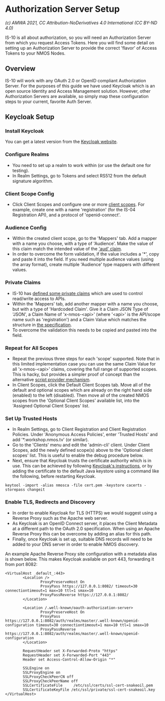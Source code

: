 # Authorization Server Setup
_(c) AMWA 2021, CC Attribution-NoDerivatives 4.0 International (CC BY-ND 4.0)_

IS-10 is all about authorization, so you will need an Authorization Server from which you request Access Tokens. Here you will find some detail on setting up an Authorization Server to provide the correct 'flavor' of Access Tokens to your NMOS Nodes.

## Overview
IS-10 will work with any OAuth 2.0 or OpenID compliant Authorization Server. 
For the purposes of this guide we have used Keycloak which is an open source Identity and Access Management solution.
However, other Authorization Servers are available, so simply map these configuration steps to your current, favorite Auth Server.

## Keycloak Setup

### Install Keycloak
You can get a latest version from the [Keycloak website](https://www.keycloak.org/getting-started).

### Configure Realms
- You need to set up a realm to work within (or use the default one for testing).
- In Realm Settings, go to Tokens and select RS512 from the default signature algorithm.

### Client Scope Config
- Click Client Scopes and configure one or more [client scopes](https://specs.amwa.tv/is-10/branches/v1.0-dev/docs/4.4._Behaviour_-_Access_Tokens.html#registered-claims). For example, create one with a name 'registration' (for the IS-04 Registration API), and a protocol of 'openid-connect'.

### Audience Config
- Within the created client scope, go to the 'Mappers' tab. Add a mapper with a name you choose, with a type of 'Audience'. Make the value of this claim match the intended value of the ['aud' claim](https://specs.amwa.tv/is-10/branches/v1.0-dev/docs/4.4._Behaviour_-_Access_Tokens.html#aud).
- In order to overcome the form validation, if the value includes a '*', copy and paste it into the field. If you need multiple audience values (using the array format), create multiple 'Audience' type mappers with different values.

### Private Claims
- IS-10 has [defined some private claims](https://specs.amwa.tv/is-10/branches/v1.0-dev/docs/4.4._Behaviour_-_Access_Tokens.html#private-claims) which are used to control read/write access to APIs.
- Within the 'Mappers' tab, add another mapper with a name you choose, but with a type of 'Hardcoded Claim'. Give it a Claim JSON Type of 'JSON', a Claim Name of 'x-nmos-\<api\>' (where '\<api\>' is the API/scope name such as 'registration') and a Claim Value which matches the structure in [the specification](https://amwa-tv.github.io/nmos-authorization/branches/main/docs/4.4._Behaviour_-_Access_Tokens.html#example-x-nmos-api-claim).
- To overcome the validation this needs to be copied and pasted into the field.

### Repeat for All Scopes
- Repeat the previous three steps for each 'scope' supported. Note that in this limited implementation case you can use the same Claim Value for all 'x-nmos-\<api\>' claims, covering the full range of supported scopes. This is hacky, but provides a simpler proof of concept than the alternative [script provider mechanism](https://www.keycloak.org/docs/latest/server_development/#_script_providers).
- In Client Scopes, click the Default Client Scopes tab. Move all of the default and optional scopes which are already on the right hand side (enabled) to the left (disabled). Then move all of the created NMOS scopes from the 'Optional Client Scopes' available list, into the 'Assigned Optional Client Scopes' list.

### Set Up Trusted Hosts
- In Realm Settings, go to Client Registration and Client Registration Policies. Under 'Anonymous Access Policies', enter 'Trusted Hosts' and add '\*.workshop.nmos.tv' (or similar).
- Go to the 'Clients' menu and edit the 'admin-cli' client. Under Client Scopes, add the newly defined scope(s) above to the 'Optional client scopes' list. This is useful to enable the debug procedure below.
- Next, ensure that Keycloak trusts the certificate authority which is in use. This can be achieved by following [Keycloak's instructions](https://www.keycloak.org/docs/6.0/server_installation/#_truststore), or by adding the certificate to the default Java keystore using a command like the following, before restarting Keycloak.

```
keytool -import -alias nmosca -file cert.pem -keystore cacerts -storepass changeit
```

### Enable TLS, Redirects and Discovery
- In order to enable Keycloak for TLS (HTTPS) we would suggest using a Reverse Proxy such as the Apache web server.
- As Keycloak is an OpenID Connect server, it places the Client Metadata at a different path to the OAuth 2.0 specification. When using an Apache Reverse Proxy this can be overcome by adding an alias for this path.
- Finally, once Keycloak is set up, suitable DNS records will need to be added to your DNS server in order to enable NMOS discovery.

An example Apache Reverse Proxy site configuration with a metadata alias is shown below. This makes Keycloak available on port 443, forwarding it from port 8082:

```
<VirtualHost _default_:443>
        <Location />
                ProxyPreserveHost On
                ProxyPass https://127.0.0.1:8082/ timeout=30 connectiontimeout=1 max=10 ttl=1 smax=10
                ProxyPassReverse https://127.0.0.1:8082/
        </Location>

        <Location /.well-known/oauth-authorization-server>
                ProxyPreserveHost On
                ProxyPass https://127.0.0.1:8082/auth/realms/master/.well-known/openid-configuration timeout=30 connectiontimeout=1 max=10 ttl=1 smax=10
                ProxyPassReverse https://127.0.0.1:8082/auth/realms/master/.well-known/openid-configuration
        </Location>

        RequestHeader set X-Forwarded-Proto "https"
        RequestHeader set X-Forwarded-Port "443"
        Header set Access-Control-Allow-Origin "*"

        SSLEngine on
        SSLProxyEngine on
        SSLProxyCheckPeerCN off
        SSLProxyCheckPeerName off
        SSLCertificateFile     /etc/ssl/certs/ssl-cert-snakeoil.pem
        SSLCertificateKeyFile /etc/ssl/private/ssl-cert-snakeoil.key
</VirtualHost>
```
